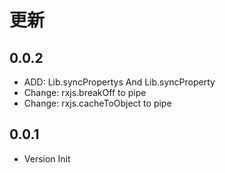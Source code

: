 
# 更新

## 0.0.2

* ADD: Lib.syncPropertys And Lib.syncProperty
* Change: rxjs.breakOff to pipe
* Change: rxjs.cacheToObject to pipe

## 0.0.1

* Version Init
